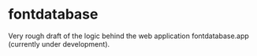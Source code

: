 # fontdatabase
Very rough draft of the logic behind the web application fontdatabase.app (currently under development).
